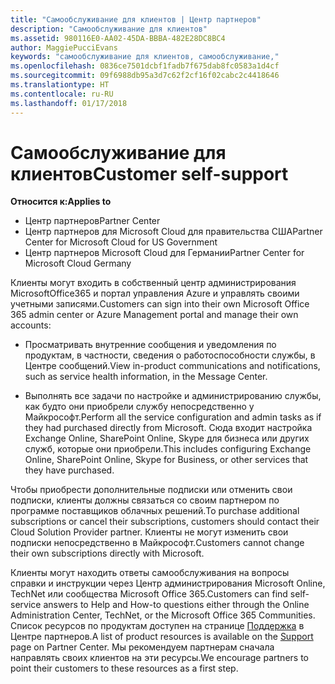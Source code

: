 ```yaml
---
title: "Самообслуживание для клиентов | Центр партнеров"
description: "Самообслуживание для клиентов"
ms.assetid: 980116E0-AA02-45DA-BBBA-482E28DC8BC4
author: MaggiePucciEvans
keywords: "самообслуживание для клиентов, самообслуживание,"
ms.openlocfilehash: 0836ce7501dcbf1fadb7f675dab8fc0583a1d4cf
ms.sourcegitcommit: 09f6988db95a3d7c62f2cf16f02cabc2c4418646
ms.translationtype: HT
ms.contentlocale: ru-RU
ms.lasthandoff: 01/17/2018
---
```

# <a name="customer-self-support"></a><span data-ttu-id="b2372-104">Самообслуживание для клиентов</span><span class="sxs-lookup"><span data-stu-id="b2372-104">Customer self-support</span></span>

**<span data-ttu-id="b2372-105">Относится к:</span><span class="sxs-lookup"><span data-stu-id="b2372-105">Applies to</span></span>**

-  <span data-ttu-id="b2372-106">Центр партнеров</span><span class="sxs-lookup"><span data-stu-id="b2372-106">Partner Center</span></span>
-  <span data-ttu-id="b2372-107">Центр партнеров для Microsoft Cloud для правительства США</span><span class="sxs-lookup"><span data-stu-id="b2372-107">Partner Center for Microsoft Cloud for US Government</span></span>
-  <span data-ttu-id="b2372-108">Центр партнеров Microsoft Cloud для Германии</span><span class="sxs-lookup"><span data-stu-id="b2372-108">Partner Center for Microsoft Cloud Germany</span></span>

<span data-ttu-id="b2372-109">Клиенты могут входить в собственный центр администрирования MicrosoftOffice365 и портал управления Azure и управлять своими учетными записями.</span><span class="sxs-lookup"><span data-stu-id="b2372-109">Customers can sign into their own Microsoft Office 365 admin center or Azure Management portal and manage their own accounts:</span></span>

-   <span data-ttu-id="b2372-110">Просматривать внутренние сообщения и уведомления по продуктам, в частности, сведения о работоспособности службы, в Центре сообщений.</span><span class="sxs-lookup"><span data-stu-id="b2372-110">View in-product communications and notifications, such as service health information, in the Message Center.</span></span>

-   <span data-ttu-id="b2372-111">Выполнять все задачи по настройке и администрированию службы, как будто они приобрели службу непосредственно у Майкрософт.</span><span class="sxs-lookup"><span data-stu-id="b2372-111">Perform all the service configuration and admin tasks as if they had purchased directly from Microsoft.</span></span> <span data-ttu-id="b2372-112">Сюда входит настройка Exchange Online, SharePoint Online, Skype для бизнеса или других служб, которые они приобрели.</span><span class="sxs-lookup"><span data-stu-id="b2372-112">This includes configuring Exchange Online, SharePoint Online, Skype for Business, or other services that they have purchased.</span></span>

<span data-ttu-id="b2372-113">Чтобы приобрести дополнительные подписки или отменить свои подписки, клиенты должны связаться со своим партнером по программе поставщиков облачных решений.</span><span class="sxs-lookup"><span data-stu-id="b2372-113">To purchase additional subscriptions or cancel their subscriptions, customers should contact their Cloud Solution Provider partner.</span></span> <span data-ttu-id="b2372-114">Клиенты не могут изменить свои подписки непосредственно в Майкрософт.</span><span class="sxs-lookup"><span data-stu-id="b2372-114">Customers cannot change their own subscriptions directly with Microsoft.</span></span>

<span data-ttu-id="b2372-115">Клиенты могут находить ответы самообслуживания на вопросы справки и инструкции через Центр администрирования Microsoft Online, TechNet или сообщества Microsoft Office 365.</span><span class="sxs-lookup"><span data-stu-id="b2372-115">Customers can find self-service answers to Help and How-to questions either through the Online Administration Center, TechNet, or the Microsoft Office 365 Communities.</span></span> <span data-ttu-id="b2372-116">Список ресурсов по продуктам доступен на странице [Поддержка](https://partnercenter.microsoft.com/partner/support) в Центре партнеров.</span><span class="sxs-lookup"><span data-stu-id="b2372-116">A list of product resources is available on the [Support](https://partnercenter.microsoft.com/partner/support) page on Partner Center.</span></span> <span data-ttu-id="b2372-117">Мы рекомендуем партнерам сначала направлять своих клиентов на эти ресурсы.</span><span class="sxs-lookup"><span data-stu-id="b2372-117">We encourage partners to point their customers to these resources as a first step.</span></span>

 

 



